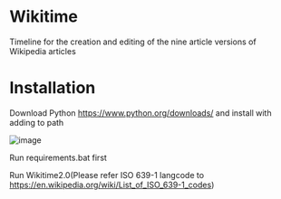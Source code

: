 # Wikitime
Timeline for the creation and editing of the nine article versions of Wikipedia articles
# Installation
Download Python https://www.python.org/downloads/ and install with adding to path

![image](https://datatofish.com/wp-content/uploads/2018/10/0001_add_Python_to_Path.png)

Run requirements.bat first

Run Wikitime2.0(Please refer ISO 639-1 langcode to https://en.wikipedia.org/wiki/List_of_ISO_639-1_codes)
